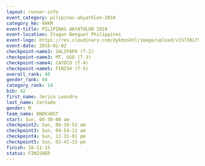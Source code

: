 ```yaml
---
layout: runner-info 
event_category: pilipinas-akyathlon-2018 
category_km: 46KM 
event-title: PILIPINAS AKYATHLON 2018 
event-location: Itogon Benguet Philippines 
event-logo: https://res.cloudinary.com/dykbosktl/image/upload/v1573617968/Logo/akyathlon-logo-new_ifndai.png 
event-date: 2018-02-02 
checkpoint-name2: SALIPAPA (T-2) 
checkpoint-name3: MT. UGO (T-3) 
checkpoint-name4: CAYOCO (T-4) 
checkpoint-name5: FINISH (T-5) 
overall_rank: 48
gender_rank: 44
category_rank: 14
bib: 42
first_name: Jerico Leandro
last_name: Cortado
gender: M
team_name: BNDKxDGT
start: Sun, 04-30-00 am
checkpoint2: Sun, 06-18-52 am
checkpoint3: Sun, 09-54-11 am
checkpoint4: Sun, 12-31-01 pm
checkpoint5: Sun, 02-41-15 pm
finish: 10-11-15
status: FINISHER
---
```

